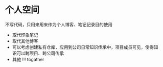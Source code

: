 # 个人空间
不写代码，只用来用来作为个人博客、笔记记录目的使用

* 取代印象笔记
* 取代其他博客
* 可以考虑创建私有仓库，应用到公司日常知识传承中，项目成员可见，使得知识可以跨项目、跨公司传承
* 其他 !!! togather
